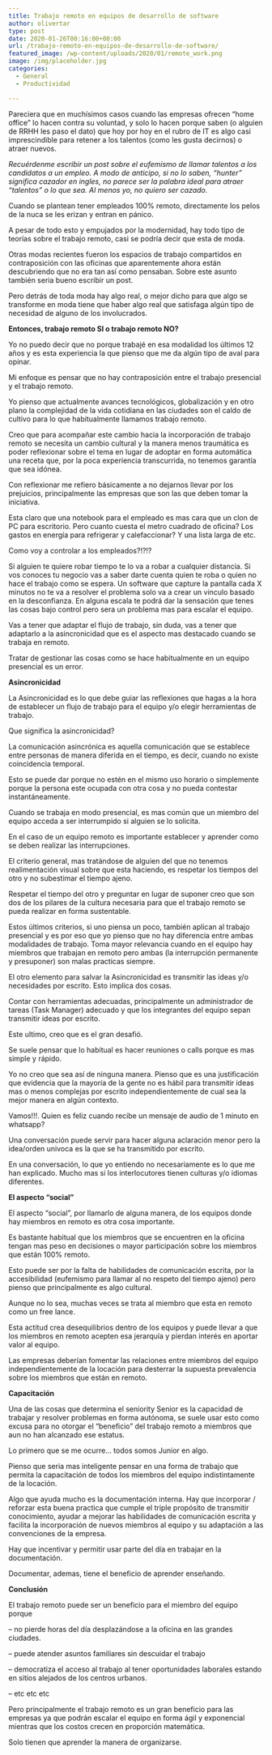 ```yaml
---
title: Trabajo remoto en equipos de desarrollo de software
author: olivertar
type: post
date: 2020-01-26T00:16:00+00:00
url: /trabajo-remoto-en-equipos-de-desarrollo-de-software/
featured_image: /wp-content/uploads/2020/01/remote_work.png
image: /img/placeholder.jpg
categories:
  - General
  - Productividad

---
```

Pareciera que en muchísimos casos cuando las empresas ofrecen &#8220;home office&#8221; lo hacen contra su voluntad, y solo lo hacen porque saben (o alguien de RRHH les paso el dato) que hoy por hoy en el rubro de IT es algo casi imprescindible para retener a los talentos (como les gusta decirnos) o atraer nuevos.

_Recuérdenme escribir un post sobre el eufemismo de llamar talentos a los candidatos a un empleo. A modo de anticipo, si no lo saben, &#8220;hunter&#8221; significa cazador en ingles, no parece ser la palabra ideal para atraer &#8220;talentos&#8221; o lo que sea. Al menos yo, no quiero ser cazado._ 

Cuando se plantean tener empleados 100% remoto, directamente los pelos de la nuca se les erizan y entran en pánico.

A pesar de todo esto y empujados por la modernidad, hay todo tipo de teorías sobre el trabajo remoto, casi se podría decir que esta de moda.

Otras modas recientes fueron los espacios de trabajo compartidos en contraposición con las oficinas que aparentemente ahora están descubriendo que no era tan así como pensaban. Sobre este asunto también seria bueno escribir un post.

Pero detrás de toda moda hay algo real, o mejor dicho para que algo se transforme en moda tiene que haber algo real que satisfaga algún tipo de necesidad de alguno de los involucrados.

**Entonces, trabajo remoto SI o trabajo remoto NO?**

Yo no puedo decir que no porque trabajé en esa modalidad los últimos 12 años y es esta experiencia la que pienso que me da algún tipo de aval para opinar.

Mi enfoque es pensar que no hay contraposición entre el trabajo presencial y el trabajo remoto.

Yo pienso que actualmente avances tecnológicos, globalización y en otro plano la complejidad de la vida cotidiana en las ciudades son el caldo de cultivo para lo que habitualmente llamamos trabajo remoto.

Creo que para acompañar este cambio hacia la incorporación de trabajo remoto se necesita un cambio cultural y la manera menos traumática es poder reflexionar sobre el tema en lugar de adoptar en forma automática una receta que, por la poca experiencia transcurrida, no tenemos garantía que sea idónea.

Con reflexionar me refiero básicamente a no dejarnos llevar por los prejuicios, principalmente las empresas que son las que deben tomar la iniciativa.

Esta claro que una notebook para el empleado es mas cara que un clon de PC para escritorio. Pero cuanto cuesta el metro cuadrado de oficina? Los gastos en energía para refrigerar y calefaccionar? Y una lista larga de etc.

Como voy a controlar a los empleados?!?!?

Si alguien te quiere robar tiempo te lo va a robar a cualquier distancia. Si vos conoces tu negocio vas a saber darte cuenta quien te roba o quien no hace el trabajo como se espera. Un software que capture la pantalla cada X minutos no te va a resolver el problema solo va a crear un vinculo basado en la desconfianza. En alguna escala te podrá dar la sensación que tenes las cosas bajo control pero sera un problema mas para escalar el equipo.

Vas a tener que adaptar el flujo de trabajo, sin duda, vas a tener que adaptarlo a la asincronicidad que es el aspecto mas destacado cuando se trabaja en remoto.

Tratar de gestionar las cosas como se hace habitualmente en un equipo presencial es un error.

**Asincronicidad**

La Asincronicidad es lo que debe guiar las reflexiones que hagas a la hora de establecer un flujo de trabajo para el equipo y/o elegir herramientas de trabajo.

Que significa la asincronicidad?

La comunicación asincrónica es aquella comunicación que se establece entre personas de manera diferida en el tiempo, es decir, cuando no existe coincidencia temporal.

Esto se puede dar porque no estén en el mismo uso horario o simplemente porque la persona este ocupada con otra cosa y no pueda contestar instantáneamente.

Cuando se trabaja en modo presencial, es mas común que un miembro del equipo acceda a ser interrumpido si alguien se lo solicita. 

En el caso de un equipo remoto es importante establecer y aprender como se deben realizar las interrupciones.

El criterio general, mas tratándose de alguien del que no tenemos realimentación visual sobre que esta haciendo, es respetar los tiempos del otro y no subestimar el tiempo ajeno.

Respetar el tiempo del otro y preguntar en lugar de suponer creo que son dos de los pilares de la cultura necesaria para que el trabajo remoto se pueda realizar en forma sustentable. 

Estos últimos criterios, si uno piensa un poco, también aplican al trabajo presencial y es por eso que yo pienso que no hay diferencia entre ambas modalidades de trabajo. Toma mayor relevancia cuando en el equipo hay miembros que trabajan en remoto pero ambas (la interrupción permanente y presuponer) son malas practicas siempre.

El otro elemento para salvar la Asincronicidad es transmitir las ideas y/o necesidades por escrito. Esto implica dos cosas.

Contar con herramientas adecuadas, principalmente un administrador de tareas (Task Manager) adecuado y que los integrantes del equipo sepan transmitir ideas por escrito.

Este ultimo, creo que es el gran desafió.

Se suele pensar que lo habitual es hacer reuniones o calls porque es mas simple y rápido. 

Yo no creo que sea así de ninguna manera. Pienso que es una justificación que evidencia que la mayoría de la gente no es hábil para transmitir ideas mas o menos complejas por escrito independientemente de cual sea la mejor manera en algún contexto.

Vamos!!!. Quien es feliz cuando recibe un mensaje de audio de 1 minuto en whatsapp?

Una conversación puede servir para hacer alguna aclaración menor pero la idea/orden univoca es la que se ha transmitido por escrito.

En una conversación, lo que yo entiendo no necesariamente es lo que me han explicado. Mucho mas si los interlocutores tienen culturas y/o idiomas diferentes.

**El aspecto &#8220;social&#8221;**

El aspecto &#8220;social&#8221;, por llamarlo de alguna manera, de los equipos donde hay miembros en remoto es otra cosa importante.

Es bastante habitual que los miembros que se encuentren en la oficina tengan mas peso en decisiones o mayor participación sobre los miembros que están 100% remoto.

Esto puede ser por la falta de habilidades de comunicación escrita, por la accesibilidad (eufemismo para llamar al no respeto del tiempo ajeno) pero pienso que principalmente es algo cultural.

Aunque no lo sea, muchas veces se trata al miembro que esta en remoto como un free lance.

Esta actitud crea desequilibrios dentro de los equipos y puede llevar a que los miembros en remoto acepten esa jerarquía y pierdan interés en aportar valor al equipo.

Las empresas deberían fomentar las relaciones entre miembros del equipo independientemente de la locación para desterrar la supuesta prevalencia sobre los miembros que están en remoto.

**Capacitación**

Una de las cosas que determina el seniority Senior es la capacidad de trabajar y resolver problemas en forma autónoma, se suele usar esto como excusa para no otorgar el “beneficio” del trabajo remoto a miembros que aun no han alcanzado ese estatus.

Lo primero que se me ocurre&#8230; todos somos Junior en algo.

Pienso que seria mas inteligente pensar en una forma de trabajo que permita la capacitación de todos los miembros del equipo indistintamente de la locación.

Algo que ayuda mucho es la documentación interna. Hay que incorporar / reforzar esta buena practica que cumple el triple propósito de transmitir conocimiento, ayudar a mejorar las habilidades de comunicación escrita y facilita la incorporación de nuevos miembros al equipo y su adaptación a las convenciones de la empresa.

Hay que incentivar y permitir usar parte del día en trabajar en la documentación. 

Documentar, ademas, tiene el beneficio de aprender enseñando.

**Conclusión**

El trabajo remoto puede ser un beneficio para el miembro del equipo porque

&#8211; no pierde horas del día desplazándose a la oficina en las grandes ciudades.

&#8211; puede atender asuntos familiares sin descuidar el trabajo

&#8211; democratiza el acceso al trabajo al tener oportunidades laborales estando en sitios alejados de los centros urbanos.

&#8211; etc etc etc

Pero principalmente el trabajo remoto es un gran beneficio para las empresas ya que podrán escalar el equipo en forma ágil y exponencial mientras que los costos crecen en proporción matemática.

Solo tienen que aprender la manera de organizarse.
